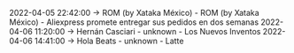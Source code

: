 2022-04-05 22:42:00 -> ROM (by Xataka México) - ROM (by Xataka México) - Aliexpress promete entregar sus pedidos en dos semanas
2022-04-06 11:20:00 -> Hernán Casciari - unknown - Los Nuevos Inventos
2022-04-06 14:41:00 -> Hola Beats - unknown - Latte

